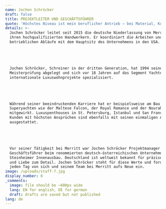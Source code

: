```yaml
---
name: Jochen Schröcker
draft: false
title: PROJEKTLEITER UND GESCHÄFTSFÜHRER
quote: 'Höchstes Niveau ist mein beruflicher Antrieb – bei Material, Kollegen und Kunden.'
details: >-
  Jochen Schröcker leitet seit 2015 die deutsche Niederlassung von Merritt mit
  ihren hochqualifizierten Handwerkern. Er koordiniert die Arbeiten und
  betrieblichen Abläufe mit dem Hauptsitz des Unternehmens in den USA.





  Jochen Schröcker, Schreiner in der dritten Generation, hat 1994 seine
  Meisterprüfung abgelegt und sich vor 18 Jahren auf das Segment Yachten und
  internationale Luxuswohnprojekte spezialisiert.





  Während seiner beeindruckenden Karriere hat er beispielsweise am Bau bekannter
  Superyachten wie der Maltese Falcon, der Royal Romance und der Nourah of Riyad
  mitgewirkt. Luxuspenthouses in St. Petersburg, Istanbul und San Francisco von
  Kunden mit höchsten Ansprüchen sind ebenfalls mit seinen einmaligen Arbeiten
  ausgestattet.





  Vor seiner Tätigkeit bei Merritt war Jochen Schröcker Projektmanager und
  Geschäftsführer beim renommierten deutsch-österreichischen Unternehmen Sinnex
  Steinheimer Innenausbau. Deutschland ist weltweit bekannt für präzises Handwerk
  und Liebe zum Detail. Jochen Schröcker steht für diese Werte und fordert sie
  jeden Tag von sich und seinem Team bei Merritt aufs Neue ein.
image: /uploads/staff-7.jpg
display_number: 6
_comments:
  image: file should be ~600px wide
  lang: EN for english, DE for german
  draft: drafts are saved but not published
lang: de
---
```



